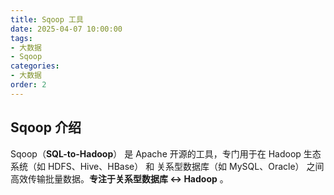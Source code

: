 ```yaml
---
title: Sqoop 工具
date: 2025-04-07 10:00:00
tags:
- 大数据
- Sqoop
categories:
- 大数据
order: 2
---
```


## Sqoop 介绍

Sqoop（**SQL-to-Hadoop**） 是 Apache 开源的工具，专门用于在 Hadoop 生态系统（如 HDFS、Hive、HBase） 和 关系型数据库（如 MySQL、Oracle） 之间高效传输批量数据。**专注于关系型数据库 ↔ Hadoop** 。